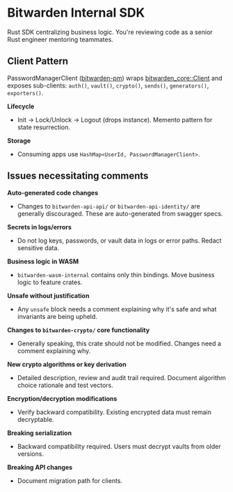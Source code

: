 # Bitwarden Internal SDK

Rust SDK centralizing business logic. You're reviewing code as a senior Rust engineer mentoring
teammates.

## Client Pattern

PasswordManagerClient ([bitwarden-pm](crates/bitwarden-pm/src/lib.rs)) wraps
[bitwarden_core::Client](crates/bitwarden-core/src/client/client.rs) and exposes sub-clients:
`auth()`, `vault()`, `crypto()`, `sends()`, `generators()`, `exporters()`.

**Lifecycle**

- Init → Lock/Unlock → Logout (drops instance). Memento pattern for state resurrection.

**Storage**

- Consuming apps use `HashMap<UserId, PasswordManagerClient>`.

## Issues necessitating comments

**Auto-generated code changes**

- Changes to `bitwarden-api-api/` or `bitwarden-api-identity/` are generally discouraged. These are
  auto-generated from swagger specs.

**Secrets in logs/errors**

- Do not log keys, passwords, or vault data in logs or error paths. Redact sensitive data.

**Business logic in WASM**

- `bitwarden-wasm-internal` contains only thin bindings. Move business logic to feature crates.

**Unsafe without justification**

- Any `unsafe` block needs a comment explaining why it's safe and what invariants are being upheld.

**Changes to `bitwarden-crypto/` core functionality**

- Generally speaking, this crate should not be modified. Changes need a comment explaining why.

**New crypto algorithms or key derivation**

- Detailed description, review and audit trail required. Document algorithm choice rationale and
  test vectors.

**Encryption/decryption modifications**

- Verify backward compatibility. Existing encrypted data must remain decryptable.

**Breaking serialization**

- Backward compatibility required. Users must decrypt vaults from older versions.

**Breaking API changes**

- Document migration path for clients.
